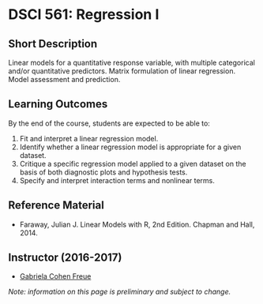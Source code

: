 # DSCI 561: Regression I

## Short Description
Linear models for a quantitative response variable, with multiple categorical and/or quantitative predictors. Matrix formulation of linear regression. Model assessment and prediction.

## Learning Outcomes

By the end of the course, students are expected to be able to:

1. Fit and interpret a linear regression model.
2. Identify whether a linear regression model is appropriate for a given dataset.
3. Critique a specific regression model applied to a given dataset on the basis of both diagnostic plots and hypothesis tests.
4. Specify and interpret interaction terms and nonlinear terms.

## Reference Material
* Faraway, Julian J. Linear Models with R, 2nd Edition. Chapman and Hall, 2014.

## Instructor (2016-2017)
* [Gabriela Cohen Freue](http://www.stat.ubc.ca/~gcohen/) 

_Note: information on this page is preliminary and subject to change._
